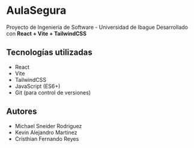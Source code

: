 # AulaSegura

Proyecto de Ingeniería de Software - Universidad de Ibague 
Desarrollado con **React + Vite + TailwindCSS**

## Tecnologías utilizadas
- React
- Vite
- TailwindCSS
- JavaScript (ES6+)
- Git (para control de versiones)

## Autores
- Michael Sneider Rodriguez
- Kevin Alejandro Martinez
- Cristhian Fernando Reyes
